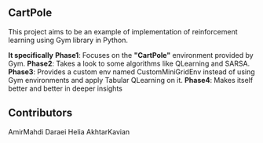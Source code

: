 ## CartPole

This project aims to be an example of implementation of reinforcement learning using Gym library in Python.

**It specifically**
**Phase1**: Focuses on the **"CartPole"** environment provided by Gym.
**Phase2**: Takes a look to some algorithms like QLearning and SARSA.
**Phase3**: Provides a custom env named CustomMiniGridEnv instead of using Gym environments and apply Tabular QLearning on it.
**Phase4**: Makes itself better and better in deeper insights

## Contributors
AmirMahdi Daraei
Helia AkhtarKavian
